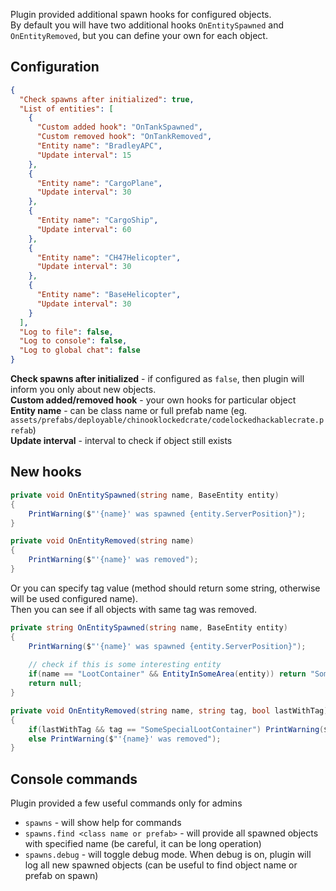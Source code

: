 Plugin provided additional spawn hooks for configured objects.  
By default you will have two additional hooks `OnEntitySpawned` and `OnEntityRemoved`, but you can define your own for each object.

## Configuration
```json
{
  "Check spawns after initialized": true,
  "List of entities": [
    {
      "Custom added hook": "OnTankSpawned",
      "Custom removed hook": "OnTankRemoved",
      "Entity name": "BradleyAPC",
      "Update interval": 15
    },
    {
      "Entity name": "CargoPlane",
      "Update interval": 30
    },
    {
      "Entity name": "CargoShip",
      "Update interval": 60
    },
    {
      "Entity name": "CH47Helicopter",
      "Update interval": 30
    },
    {
      "Entity name": "BaseHelicopter",
      "Update interval": 30
    }
  ],
  "Log to file": false,
  "Log to console": false,
  "Log to global chat": false
}
```

**Check spawns after initialized** - if configured as `false`, then plugin will inform you only about new objects.  
**Custom added/removed hook** - your own hooks for particular object  
**Entity name** - can be class name or full prefab name (eg. `assets/prefabs/deployable/chinooklockedcrate/codelockedhackablecrate.prefab`)  
**Update interval** - interval to check if object still exists

## New hooks
```c#
private void OnEntitySpawned(string name, BaseEntity entity)
{
    PrintWarning($"'{name}' was spawned {entity.ServerPosition}");
}

private void OnEntityRemoved(string name)
{
    PrintWarning($"'{name}' was removed");
}
```
Or you can specify tag value (method should return some string, otherwise will be used configured name).  
Then you can see if all objects with same tag was removed.
```c#
private string OnEntitySpawned(string name, BaseEntity entity)
{
    PrintWarning($"'{name}' was spawned {entity.ServerPosition}");
    
    // check if this is some interesting entity
    if(name == "LootContainer" && EntityInSomeArea(entity)) return "SomeSpecialLootContainer";
    return null;
}

private void OnEntityRemoved(string name, string tag, bool lastWithTag)
{
    if(lastWithTag && tag == "SomeSpecialLootContainer") PrintWarning($"All special loot boxes was removed");
    else PrintWarning($"'{name}' was removed");
}
```

## Console commands
Plugin provided a few useful commands only for admins
- `spawns` - will show help for commands
- `spawns.find <class name or prefab>` - will provide all spawned objects with specified name (be careful, it can be long operation)
- `spawns.debug` - will toggle debug mode. When debug is on, plugin will log all new spawned objects (can be useful to find object name or prefab on spawn)